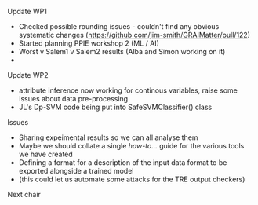 Update WP1
 - Checked possible rounding issues - couldn't find any obvious systematic changes (https://github.com/jim-smith/GRAIMatter/pull/122)
 - Started planning PPIE workshop 2 (ML / AI)
 - Worst v Salem1 v Salem2 results (Alba and Simon working on it)
 - 
Update WP2
- attribute inference now working for continous variables, raise some issues about data pre-processing
- JL's Dp-SVM code being put into SafeSVMClassifier() class

Issues
- Sharing expeimental results so we can all analyse them
- Maybe we should collate a single *how-to...* guide for the various tools we have created
- Defining a format for a description of the input data format to be exported alongside a trained model
-  (this could let us automate some attacks for the TRE output checkers)

Next chair
